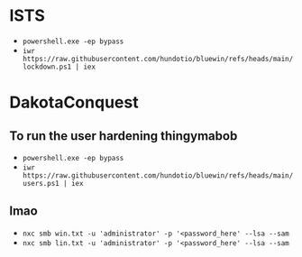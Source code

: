 # ISTS
- `powershell.exe -ep bypass`
- `iwr https://raw.githubusercontent.com/hundotio/bluewin/refs/heads/main/lockdown.ps1 | iex`
# DakotaConquest
## To run the user hardening thingymabob
- `powershell.exe -ep bypass`
- `iwr https://raw.githubusercontent.com/hundotio/bluewin/refs/heads/main/users.ps1 | iex`
## lmao
- `nxc smb win.txt -u 'administrator' -p '<password_here' --lsa --sam`
- `nxc smb lin.txt -u 'administrator' -p '<password_here' --lsa --sam`
